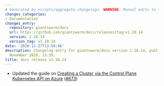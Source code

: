```yaml
---
# Generated by scripts/aggregate-changelogs. WARNING: Manual edits to this files will be overwritten.
changes_categories:
- Documentation
changes_entry:
  repository: giantswarm/docs
  url: https://github.com/giantswarm/docs/releases/tag/v1.18.14
  version: 1.18.14
  version_tag: v1.18.14
date: '2020-11-27T13:59:46'
description: Changelog entry for giantswarm/docs version 1.18.14, published on 27
  November 2020, 13:59.
title: docs release v1.18.14
---
```


- Updated the guide on [Creating a Cluster via the Control Plane Kubernetes API on Azure](https://docs.giantswarm.io/guides/creating-clusters-via-crs-on-azure/) ([#673](https://github.com/giantswarm/docs/pull/673))
